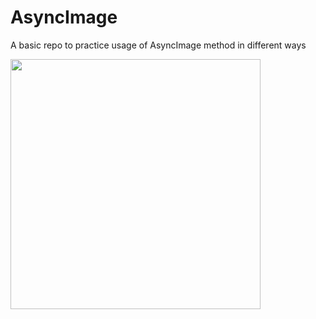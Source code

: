 # AsyncImage
A basic repo to practice usage of AsyncImage method in different ways

<img src="https://github.com/tacettinkustu/AsyncImage/assets/51737508/226af52d-907b-4901-9afd-fbaa40d5bb08" width="400">
